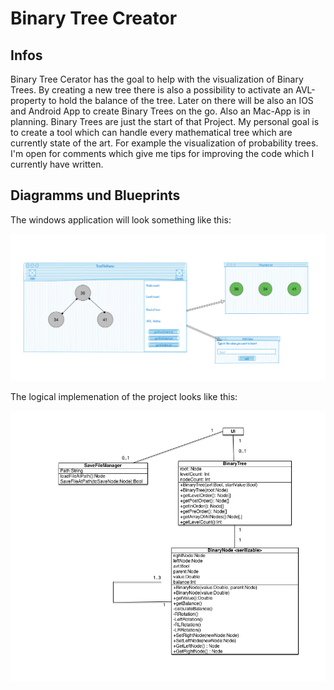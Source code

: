<h1>Binary Tree Creator</h1>
<h2>Infos</h2>
<p>Binary Tree Cerator has the goal to help with the visualization of Binary Trees. By creating a new tree there is also a possibility to activate an AVL-property to hold the balance of the tree. Later on there will be also an IOS and Android App to create Binary Trees on the go. Also an Mac-App is in planning. 
Binary Trees are just the start of that Project. My personal goal is to create a tool which can handle every mathematical tree which are currently state of the art. For example the visualization of probability trees. I'm open for comments which give me tips for improving the code which I currently have written. 
</p>
<h2>Diagramms und Blueprints</h2>
<p>The windows application will look something like this:</p>
<img src='Diagrams and Design Blueprints/Design Blueprint.bmp' />
<p>The logical implemenation of the project looks like this: </p>
<img src='Diagrams and Design Blueprints/Klassendiagramm.bmp' />
